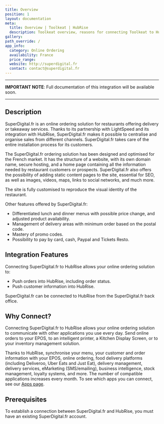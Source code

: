 ```yaml
---
title: Overview
position: 1
layout: documentation
meta:
  title: Overview | Toolkeat | HubRise
  description: Toolkeat overview, reasons for connecting Toolkeat to HubRise and summary of integrated features. Synchronise data between your EPOS and your apps.
gallery:
path_override: /
app_info:
  category: Online Ordering
  availability: France
  price_range:
  website: http://superdigital.fr
  contact: contact@superdigital.fr
---
```


---

**IMPORTANT NOTE**: Full documentation of this integration will be available soon.

---

## Description

SuperDigital.fr is an online ordering solution for restaurants offering delivery or takeaway services. Thanks to its partnership with LightSpeed and its integration with HubRise, SuperDigital.fr makes it possible to centralise and organise sales from different channels. SuperDigital.fr takes care of the entire installation process for its customers.

The SuperDigital.fr ordering solution has been designed and optimised for the French market. It has the structure of a website, with its own domain name, secure hosting, and a home page containing all the information needed by restaurant customers or prospects. SuperDigital.fr also offers the possibility of adding static content pages to the site, essential for SEO, as well as images, videos, maps, links to social networks, and much more. 

The site is fully customised to reproduce the visual identity of the restaurant.

Other features offered by SuperDigital.fr:
- Differentiated lunch and dinner menus with possible price change, and adjusted product availability.
- Management of delivery areas with minimum order based on the postal code.
- Mastery of promo codes.
- Possibility to pay by card, cash, Paypal and Tickets Resto.

## Integration Features

Connecting SuperDigital.fr to HubRise allows your online ordering solution to:

- Push orders into HubRise, including order status.
- Push customer information into HubRise.

SuperDigital.fr can be connected to HubRise from the SuperDigital.fr back office.

## Why Connect?

Connecting SuperDigital.fr to HubRise allows your online ordering solution to communicate with other applications you use every day. Send online orders to your EPOS, to an intelligent printer, a Kitchen Display Screen, or to your inventory management solution. 

Thanks to HubRise, synchronise your menu, your customer and order information with your EPOS, online ordering, food delivery platforms (including Deliveroo, Uber Eats and Just Eat), delivery management, delivery services, eMarketing (SMS/emailing), business intelligence, stock management, loyalty systems, and more. The number of compatible applications increases every month. To see which apps you can connect, see our [Apps page](/apps).

## Prerequisites

To establish a connection between SuperDigital.fr and HubRise, you must have an existing SuperDigital.fr account.
